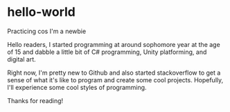 # hello-world
Practicing cos I'm a newbie

Hello readers, I started programming at around sophomore year at the age of 15 and dabble a little bit of C# programming, Unity platforming, and digital art.

Right now, I'm pretty new to Github and also started stackoverflow to get a sense of what it's like to program and create some cool projects. Hopefully, I'll experience some cool styles of programming.

Thanks for reading!
